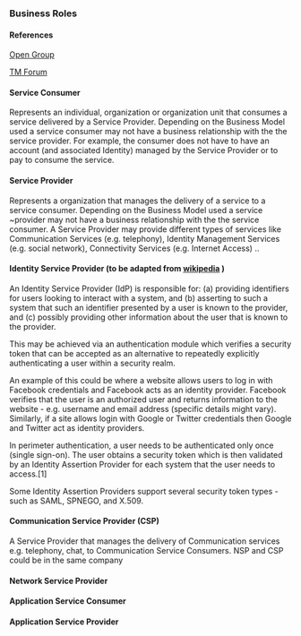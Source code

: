 

### Business Roles

#### References

[Open Group](http://www.opengroup.org/standards/soa)

[TM Forum](http://www.tmforum.org/KnowledgeDownloadDetail/9285/home.html?artf=artf2301#AnchorDownload)

#### Service Consumer

Represents an  individual, organization or organization unit that consumes a service delivered by a Service Provider. 
Depending on the Business Model used a service consumer may not have a business relationship with the the service provider.
For example, the consumer does not have to have an account (and associated Identity) managed by the Service Provider or to pay to consume the service.

#### Service Provider

Represents a organization that manages the delivery of a service to a service consumer. 
Depending on the Business Model used a service ~provider may not have a business relationship with the the service consumer.
A Service Provider may provide different types of services like Communication Services (e.g. telephony), Identity Management Services (e.g. social network), Connectivity Services (e.g. Internet Access)
..

#### Identity Service Provider (to be adapted from [wikipedia](http://en.wikipedia.org/wiki/Identity_provider) )

An Identity Service Provider (IdP) is responsible for:
(a) providing identifiers for users looking to interact with a system, and 
(b) asserting to such a system that such an identifier presented by a user is known to the provider, and 
(c) possibly providing other information about the user that is known to the provider. 

This may be achieved via an authentication module which verifies a security token that can be accepted as an alternative to repeatedly explicitly authenticating a user within a security realm.

An example of this could be where a website allows users to log in with Facebook credentials and Facebook acts as an identity provider. Facebook verifies that the user is an authorized user and returns information to the website - e.g. username and email address (specific details might vary). 
Similarly, if a site allows login with Google or Twitter credentials then Google and Twitter act as identity providers.

In perimeter authentication, a user needs to be authenticated only once (single sign-on). The user obtains a security token which is then validated by an Identity Assertion Provider for each system that the user needs to access.[1]

Some Identity Assertion Providers support several security token types - such as SAML, SPNEGO, and X.509.

#### Communication Service Provider (CSP)

A Service Provider that manages the delivery of Communication services e.g. telephony, chat, to Communication Service Consumers. NSP and CSP could be in the same company

#### Network Service Provider

#### Application Service Consumer

#### Application Service Provider

